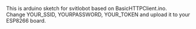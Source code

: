 This is arduino sketch for svitlobot based on BasicHTTPClient.ino.<br>
Change YOUR_SSID, YOURPASSWORD, YOUR_TOKEN and upload it to your ESP8266 board.
